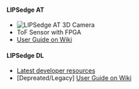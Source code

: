 #### LIPSedge AT ####
- ![LIPSedge AT 3D Camera](https://static.wixstatic.com/media/480a0e_5e929e1f602942f18e820965237e8da8~mv2.png/v1/fill/w_213,h_102,al_c,q_85,usm_0.66_1.00_0.01/%E6%88%AA%E5%9C%96%202021-04-23%20%E4%B8%8B%E5%8D%886_15_16.webp)
- ToF Sensor with FPGA
- [User Guide on Wiki](https://github.com/lips-hci/openni_linux/wiki/LIPSedge-AT)

#### LIPSedge DL ####
- [Latest developer resources](https://lips-hci.gitbook.io/lips-developer-documentation)
- [Depreated/Legacy] [User Guide on Wiki](https://github.com/lips-hci/openni_linux/wiki#lipsedge-dl-user-guide)
